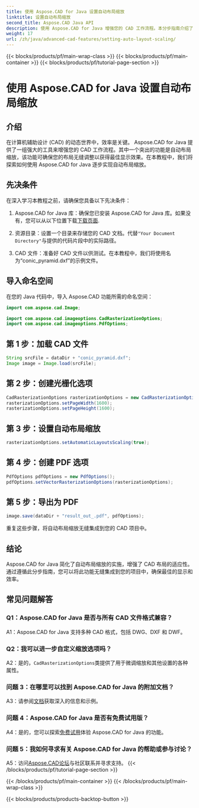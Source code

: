 ```yaml
---
title: 使用 Aspose.CAD for Java 设置自动布局缩放
linktitle: 设置自动布局缩放
second_title: Aspose.CAD Java API
description: 使用 Aspose.CAD for Java 增强您的 CAD 工作流程。本分步指南介绍了自动布局缩放，以确保最佳显示和效率。下载该库，按照教程进行操作，彻底改变您的 CAD 项目。
weight: 17
url: /zh/java/advanced-cad-features/setting-auto-layout-scaling/
---
```


{{< blocks/products/pf/main-wrap-class >}}
{{< blocks/products/pf/main-container >}}
{{< blocks/products/pf/tutorial-page-section >}}

# 使用 Aspose.CAD for Java 设置自动布局缩放

## 介绍

在计算机辅助设计 (CAD) 的动态世界中，效率是关键。 Aspose.CAD for Java 提供了一组强大的工具来增强您的 CAD 工作流程。其中一个突出的功能是自动布局缩放，该功能可确保您的布局无缝调整以获得最佳显示效果。在本教程中，我们将探索如何使用 Aspose.CAD for Java 逐步实现自动布局缩放。

## 先决条件

在深入学习本教程之前，请确保您具备以下先决条件：

1.  Aspose.CAD for Java 库：确保您已安装 Aspose.CAD for Java 库。如果没有，您可以从以下位置下载[下载页面](https://releases.aspose.com/cad/java/).

2. 资源目录：设置一个目录来存储您的 CAD 文档。代替`"Your Document Directory"`与提供的代码片段中的实际路径。

3. CAD 文件：准备好 CAD 文件以供测试。在本教程中，我们将使用名为“conic_pyramid.dxf”的示例文件。

## 导入命名空间

在您的 Java 代码中，导入 Aspose.CAD 功能所需的命名空间：

```java
import com.aspose.cad.Image;

import com.aspose.cad.imageoptions.CadRasterizationOptions;
import com.aspose.cad.imageoptions.PdfOptions;
```

## 第 1 步：加载 CAD 文件

```java
String srcFile = dataDir + "conic_pyramid.dxf";
Image image = Image.load(srcFile);
```

## 第 2 步：创建光栅化选项

```java
CadRasterizationOptions rasterizationOptions = new CadRasterizationOptions();
rasterizationOptions.setPageWidth(1600);
rasterizationOptions.setPageHeight(1600);
```

## 第 3 步：设置自动布局缩放

```java
rasterizationOptions.setAutomaticLayoutsScaling(true);
```

## 第 4 步：创建 PDF 选项

```java
PdfOptions pdfOptions = new PdfOptions();
pdfOptions.setVectorRasterizationOptions(rasterizationOptions);
```

## 第 5 步：导出为 PDF

```java
image.save(dataDir + "result_out_.pdf", pdfOptions);
```

重复这些步骤，将自动布局缩放无缝集成到您的 CAD 项目中。

## 结论

Aspose.CAD for Java 简化了自动布局缩放的实施，增强了 CAD 布局的适应性。通过遵循此分步指南，您可以将此功能无缝集成到您的项目中，确保最佳的显示和效率。

## 常见问题解答

### Q1：Aspose.CAD for Java 是否与所有 CAD 文件格式兼容？

A1：Aspose.CAD for Java 支持多种 CAD 格式，包括 DWG、DXF 和 DWF。

### Q2：我可以进一步自定义缩放选项吗？

 A2：是的，`CadRasterizationOptions`类提供了用于微调缩放和其他设置的各种属性。

### 问题 3：在哪里可以找到 Aspose.CAD for Java 的附加文档？

 A3：请参阅[文档](https://reference.aspose.com/cad/java/)获取深入的信息和示例。

### 问题 4：Aspose.CAD for Java 是否有免费试用版？

 A4：是的，您可以探索[免费试用](https://releases.aspose.com/)体验 Aspose.CAD for Java 的功能。

### 问题 5：我如何寻求有关 Aspose.CAD for Java 的帮助或参与讨论？

A5：访问[Aspose.CAD论坛](https://forum.aspose.com/c/cad/19)与社区联系并寻求支持。
{{< /blocks/products/pf/tutorial-page-section >}}

{{< /blocks/products/pf/main-container >}}
{{< /blocks/products/pf/main-wrap-class >}}

{{< blocks/products/products-backtop-button >}}
